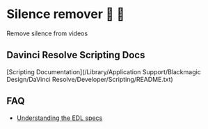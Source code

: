 # Silence remover 🤫 📼 

Remove silence from videos

## Davinci Resolve Scripting Docs

[Scripting Documentation](/Library/Application Support/Blackmagic Design/DaVinci Resolve/Developer/Scripting/README.txt)

## FAQ

* [Understanding the EDL specs](https://github.com/pietrop/edl-composer/blob/HEAD/docs/guides/understanding-edl-specs.md)
